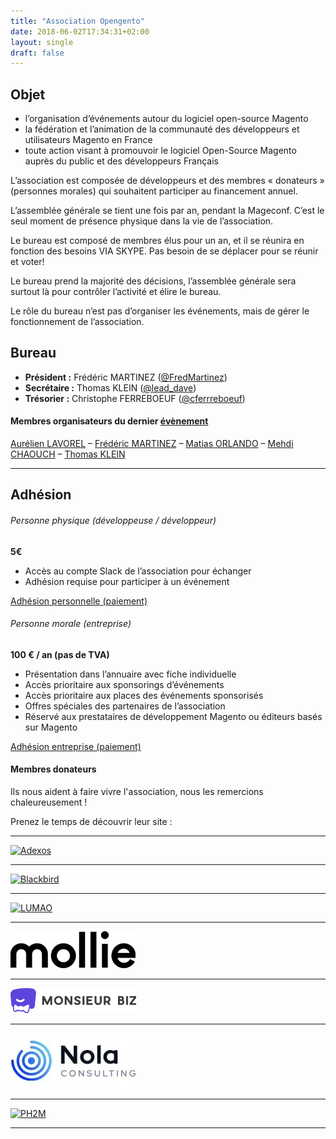 ```yaml
---
title: "Association Opengento"
date: 2018-06-02T17:34:31+02:00
layout: single
draft: false
---
```


## Objet

- l’organisation d’événements autour du logiciel open-source Magento
- la fédération et l’animation de la communauté des développeurs et utilisateurs Magento en France
- toute action visant à promouvoir le logiciel Open-Source Magento auprès du public et des développeurs Français

L’association est composée de développeurs et des membres « donateurs » (personnes morales) qui souhaitent participer au financement annuel.

L’assemblée générale se tient une fois par an, pendant la Mageconf. C’est le seul moment de présence physique dans la vie de l’association.

Le bureau est composé de membres élus pour un an, et il se réunira en fonction des besoins VIA SKYPE. Pas besoin de se déplacer pour se réunir et voter!

Le bureau prend la majorité des décisions, l’assemblée générale sera surtout là pour contrôler l’activité et élire le bureau.

Le rôle du bureau n’est pas d’organiser les événements, mais de gérer le fonctionnement de l’association.

## Bureau

- **Président :** Frédéric MARTINEZ ([@FredMartinez](https://twitter.com/FredMartinez))
- **Secrétaire :** Thomas KLEIN ([@lead_dave](https://twitter.com/lead_dave))
- **Trésorier :** Christophe FERREBOEUF ([@cferrreboeuf](https://twitter.com/cferrreboeuf))

#### Membres organisateurs du dernier [évènement](https://opengento.fr/events/)

[Aurélien LAVOREL](https://twitter.com/LavoWeb) – [Frédéric MARTINEZ](https://twitter.com/FredMartinez) – [Matias ORLANDO](https://twitter.com/mercuriel_) – [Mehdi CHAOUCH](https://twitter.com/mehdichch) – [Thomas KLEIN](https://twitter.com/lead_dave)

------

## Adhésion

###### Personne physique (développeuse / développeur)

**5€**

- Accès au compte Slack de l’association pour échanger
- Adhésion requise pour participer à un événement

[Adhésion personnelle (paiement)](https://www.helloasso.com/associations/opengento/adhesions/adhesion-individuelle-opengento)

###### Personne morale (entreprise)

**100 € / an (pas de TVA)**

- Présentation dans l’annuaire avec fiche individuelle
- Accès prioritaire aux sponsorings d’événements
- Accès prioritaire aux places des événements sponsorisés
- Offres spéciales des partenaires de l’association
- Réservé aux prestataires de développement Magento ou éditeurs basés sur Magento

[Adhésion entreprise (paiement)](https://www.helloasso.com/associations/opengento/adhesions/adhesion-entreprise-opengento)


#### Membres donateurs

Ils nous aident à faire vivre l'association, nous les remercions chaleureusement !

Prenez le temps de découvrir leur site :


------

[![Adexos](https://raw.githubusercontent.com/opengento/site-opengento/master/static/img/partners/adexos-150x65.png "Adexos")](https://www.adexos.fr)

------

[![Blackbird](https://raw.githubusercontent.com/opengento/site-opengento/master/static/img/partners/blackbird-logo.png "Blackbird")](https://black.bird.eu/)

------

[![LUMAO](https://raw.githubusercontent.com/opengento/site-opengento/master/static/img/partners/lumao-small.png "LUMAO")](https://lumao.eu)

------

[![Mollie](https://raw.githubusercontent.com/opengento/site-opengento/master/static/img/partners/mollie.png "MOLLIE")](https://mollie.com)

------

[![Monsieur Biz](https://raw.githubusercontent.com/opengento/site-opengento/master/static/img/partners/MonsieurBiz.png "Monsieur Biz")](https://monsieurbiz.com/)

------

[![PH2M](https://raw.githubusercontent.com/opengento/site-opengento/master/static/img/partners/nola-consulting-logo.jpeg "NOLA Consulting")](https://nolaconsulting.fr/)

------

[![PH2M](https://raw.githubusercontent.com/opengento/site-opengento/master/static/img/partners/ph2m-logo.png "PH2M")](https://www.ph2m.com/)

-------

